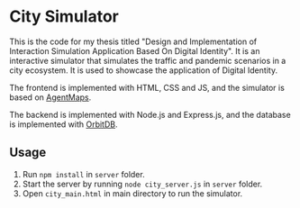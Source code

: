 
# City Simulator

This is the code for my thesis titled "Design and Implementation of Interaction Simulation Application Based On Digital Identity". It is an interactive simulator that simulates the traffic and pandemic scenarios in a city ecosystem. It is used to showcase the application of Digital Identity.

The frontend is implemented with HTML, CSS and JS, and the simulator is based on [AgentMaps](https://github.com/noncomputable/AgentMaps).

The backend is implemented with Node.js and Express.js, and the database is implemented with [OrbitDB](https://github.com/orbitdb/orbit-db).

## Usage

1. Run `npm install` in `server` folder.
2. Start the server by running `node city_server.js` in `server` folder.
3. Open `city_main.html` in main directory to run the simulator.